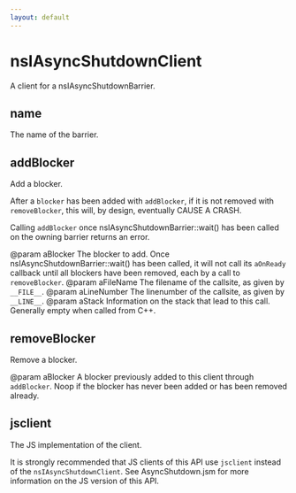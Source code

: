 ```yaml
---
layout: default
---
```


# nsIAsyncShutdownClient #

A client for a nsIAsyncShutdownBarrier.


## name ##

The name of the barrier.


## addBlocker ##

Add a blocker.

After a `blocker` has been added with `addBlocker`, if it is not
removed with `removeBlocker`, this will, by design, eventually
CAUSE A CRASH.

Calling `addBlocker` once nsIAsyncShutdownBarrier::wait() has been
called on the owning barrier returns an error.

@param aBlocker The blocker to add. Once
nsIAsyncShutdownBarrier::wait() has been called, it will not
call its `aOnReady` callback until all blockers have been
removed, each  by a call to `removeBlocker`.
@param aFileName The filename of the callsite, as given by `__FILE__`.
@param aLineNumber The linenumber of the callsite, as given by `__LINE__`.
@param aStack Information on the stack that lead to this call. Generally
empty when called from C++.


## removeBlocker ##

Remove a blocker.

@param aBlocker A blocker previously added to this client through
`addBlocker`. Noop if the blocker has never been added or has been
removed already.


## jsclient ##

The JS implementation of the client.

It is strongly recommended that JS clients of this API use
`jsclient` instead of the `nsIAsyncShutdownClient`. See
AsyncShutdown.jsm for more information on the JS version of
this API.

